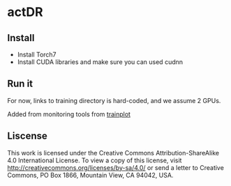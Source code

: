 # actDR

## Install
- Install Torch7
- Install CUDA libraries and make sure you can used cudnn

## Run it

For now, links to training directory is hard-coded, and we assume 2 GPUs.

Added from monitoring tools from [trainplot](https://github.com/joeyhng/trainplot)

## Liscense

This work is licensed under the Creative Commons Attribution-ShareAlike 4.0 International License. To view a copy of this license, visit http://creativecommons.org/licenses/by-sa/4.0/ or send a letter to Creative Commons, PO Box 1866, Mountain View, CA 94042, USA.
